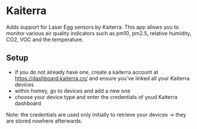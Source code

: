 # Kaiterra

Adds support for Laser Egg sensors by Kaiterra. This app allows you to monitor various air quality indicators such as pm10, pm2.5, relative humidity, CO2, VOC and the temperature.

## Setup
* if you do not already have one, create a kaiterra account at https://dashboard.kaiterra.cn/ and ensure you've linked all your Kaiterra devices
* within homey, go to devices and add a new one
* choose your device type and enter the credentials of youd Kaiterra dashboard

Note: the credentials are used only initially to retrieve your devices -> they are stored nowhere afterwards.
